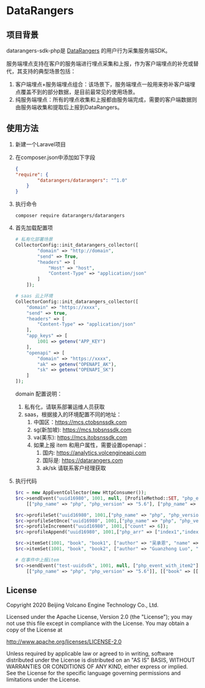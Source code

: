 # DataRangers

## 项目背景
datarangers-sdk-php是 [DataRangers](https://datarangers.com.cn/) 的用户行为采集服务端SDK。

服务端埋点支持在客户的服务端进行埋点采集和上报，作为客户端埋点的补充或替代，其支持的典型场景包括：
1. 客户端埋点+服务端埋点组合：该场景下，服务端埋点一般用来弥补客户端埋点覆盖不到的部分数据，是目前最常见的使用场景。
2. 纯服务端埋点：所有的埋点收集和上报都由服务端完成，需要的客户端数据则由服务端收集和提取后上报到DataRangers。

## 使用方法
1. 新建一个Laravel项目
2. 在composer.json中添加如下字段

    ```json
    {
    "require": {
            "datarangers/datarangers": "^1.0"
        }
    }
    ```

3. 执行命令
    ```shell script
    composer require datarangers/datarangers
    ```
4. 首先加载配置项
    ```php
    # 私有化部署场景
    CollectorConfig::init_datarangers_collector([
            "domain" => "http://domain",
            "send" => True,
            "headers" => [
                "Host" => "host",
                "Content-Type" => "application/json"
            ]
        ]);
   
    # saas 云上环境
    CollectorConfig::init_datarangers_collector([
        "domain" => "https://xxxx",
        "send" => true,
        "headers" => [
            "Content-Type" => "application/json"
        ],
        "app_keys" => [
            1001 => getenv("APP_KEY")
        ],
        "openapi" => [
            "domain" => "https://xxxx",
            "ak" => getenv("OPENAPI_AK"),
            "sk" => getenv("OPENAPI_SK")
        ]
    ]);
   
    ```
   
   domain 配置说明：
   1. 私有化，请联系部署运维人员获取
   2. saas，根据接入的环境配置不同的地址：
      1. 中国区：https://mcs.ctobsnssdk.com
      2. sg(新加坡): https://mcs.tobsnssdk.com
      3. va(美东): https://mcs.itobsnssdk.com
      4. 如果上报 item 和用户属性，需要设置openapi：
         1. 国内: https://analytics.volcengineapi.com
         2. 国际是: https://datarangers.com
         3. ak/sk 请联系客户经理获取

5. 执行代码
    ```php
    $rc = new AppEventCollector(new HttpConsumer());
    $rc->sendEvent("uuid16980", 1001, null, [ProfileMethod::SET, "php_event"],
        [["php_name" => "php", "php_version" => "5.6"], ["php_name" => "php", "php_version" => "5.6"]]);
    
    $rc->profileSet("uuid16980", 1001,["php_name" => "php", "php_version" => "5.6"]);
    $rc->profileSetOnce("uuid16980", 1001,["php_name" => "php", "php_version" => "5.6"]);
    $rc->profileIncrement("uuid16980", 1001,["count" => 6]);
    $rc->profileAppend("uuid16980", 1001,["php_arr" => ["index1","index2"]]);  
   
   $rc->itemSet(1001, "book", "book1", ["author" => "吴承恩", "name" => "西游记", "price" => 59.90, "category" => 1]);
   $rc->itemSet(1001, "book", "book2", ["author" => "Guanzhong Luo", "name" => "SanGuoYanYi", "price" => 69.90, "category" => 1]);

   # 在事件中上报item
   $rc->sendEvent("test-uuidsdk", 1001, null, ["php_event_with_item2"],
        [["php_name" => "php", "php_version" => "5.6"]], [["book" => [["id" => "book1"], ["id" => "book2"]]]]);
    ```
   
## License
Copyright 2020 Beijing Volcano Engine Technology Co., Ltd.

Licensed under the Apache License, Version 2.0 (the "License"); you may not use this file except in compliance with the License. 
You may obtain a copy of the License at

http://www.apache.org/licenses/LICENSE-2.0

Unless required by applicable law or agreed to in writing, software distributed under the License is distributed on an "AS IS" BASIS, WITHOUT WARRANTIES OR CONDITIONS OF ANY KIND, either express or implied. See the License for the specific language governing permissions and limitations under the License.